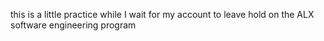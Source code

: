 this is a little practice while I wait for my account to leave
hold on the ALX software engineering program
